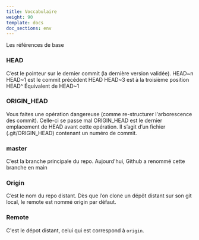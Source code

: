 ```yaml
---
title: Voccabulaire
weight: 90
template: docs
doc_sections: env
---
```


Les références de base

### HEAD

C’est le pointeur sur le dernier commit (la dernière version validée).
HEAD~n
HEAD~1 est le commit précédent HEAD
HEAD~3 est à la troisième position
HEAD^
Équivalent de HEAD~1

### ORIGIN_HEAD

Vous faites une opération dangereuse (comme re-structurer l'arborescence des commit). Celle-ci se passe mal
ORIGIN_HEAD est le dernier emplacement de HEAD avant cette opération.
Il s’agit d’un fichier (.git/ORIGIN_HEAD) contenant un numéro de commit.

### master

C’est la branche principale du repo. Aujourd'hui, Github a renommé cette branche en main

### Origin

C’est le nom du repo distant. Dès que l’on clone un dépôt distant sur son git local, le remote est nommé origin par défaut.

### Remote

C'est le dépot distant, celui qui est correspond à `origin`.